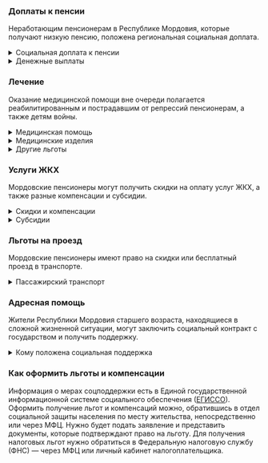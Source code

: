 ### Доплаты к пенсии
Неработающим пенсионерам в Республике Мордовия, которые получают низкую пенсию, положена региональная социальная доплата. 
<details>
<summary>Социальная доплата к пенсии</summary>
В Мордовии региональный прожиточный минимум пенсионера ниже общефедерального. Поэтому неработающим пенсионерам с низкой пенсией положена федеральная социальная доплата до российского прожиточного минимума пенсионера. 
В 2021 году эта сумма [составляет](https://pfr.gov.ru/grazhdanam/pensionres/soc_doplata/~7905) 10 022 рубля. Для назначения выплаты нужно обращаться в территориальное отделение Пенсионного фонда по месту своего жительства.
</details>
<details>

<summary>Денежные выплаты</summary>
Если пенсионер относится к льготной категории, ему положена ежемесячная денежная выплата (ЕДВ), которую регулярно индексируют. 
В Мордовии ежемесячно [получают] (https://docs.cntd.ru/document/802024583) 290 рублей неработающие ветераны труда, а также работающие с доходом не более двух прожиточных минимумов. ЕДВ тружеников тыла и жертв политических репрессий составляет 435 рублей. Детям войны (родившимся с 22 июня 1927 года по 4 сентября 1945 года) ежегодно ко Дню Победы выплачивается 1500 рублей.</details>

### Лечение
Оказание медицинской помощи вне очереди полагается реабилитированным и пострадавшим от репрессий пенсионерам, а также детям войны.  
<details>

<summary>Медицинская помощь </summary>
Вне очереди медпомощь оказывают всем реабилитированным и пострадавшим пенсионерам, а также детям войны.
</details>
<details>

<summary>Медицинские изделия</summary>
Мордовским труженикам тыла и реабилитированным пенсионерам, не имеющим инвалидности, [выплачивают] (https://docs.cntd.ru/document/802024583) компенсацию за самостоятельно приобретённые протезно-ортопедические изделия.
</details>

<details>
<summary>Другие льготы</summary>
Труженикам тыла, реабилитированным и пострадавшим от репрессий пенсионерам и детям войны предоставляется внеочередной приём в дома-интернаты для престарелых и инвалидов и учреждения социального обслуживания.  
</details>


### Услуги ЖКХ
Мордовские пенсионеры могут получить скидки на оплату услуг ЖКХ, а также разные компенсации и субсидии. 

<details>
<summary>Скидки и компенсации</summary>
Реабилитированным и пострадавшим от репрессий пенсионерам и ветеранам труда [компенсируют](https://docs.cntd.ru/document/802024583) 50% оплаты за жилое помещение и коммунальные услуги в пределах утверждённых нормативов потребления.
Одиноким неработающим пенсионерам по достижении 70 лет компенсируют 50% понесённых расходов на уплату взносов на капремонт, а с 80-летнего возраста они не оплачивают эту услугу вообще. Льгота распространяется также на граждан указанного возраста, семья которых состоит из неработающих лиц пенсионного возраста и (или) инвалидов I и II группы. Компенсация рассчитывается, исходя из установленного в регионе минимального взноса на капремонт за 1 кв. метр и размера стандарта нормативной площади жилого помещения.
</details>

<details>
<summary>Субсидии</summary>
Пенсионеры Мордовии могут получить субсидию, если их расходы на «коммуналку» превышают 22% совокупного дохода семьи.
</details>

### Льготы на проезд
Мордовские пенсионеры имеют право на скидки или бесплатный проезд в транспорте. 
<details>
<summary>Пассажирский транспорт</summary>
Пенсионерам, мужчинам старше 60 лет и женщинам от 55 лет, если их доход не превышает двух прожиточных минимумов, [выплачивается](https://docs.cntd.ru/document/802024583) ежемесячная денежная компенсация на транспортные расходы в сумме 144 рубля. Указанные категории льготников, а также ветераны труда, труженики тыла и жертвы политических репрессий могут приобрести электронный проездной билет для бесплатного проезда на автомобильном и городском наземном электрическом транспорте по муниципальным и межмуниципальным маршрутам городского и пригородного сообщения на территории республики.
</details>

### Адресная помощь
Жители Республики Мордовия старшего возраста, находящиеся в сложной жизненной ситуации, могут заключить социальный контракт с государством и получить поддержку.

<details>
<summary>Кому положена социальная поддержка</summary>
Пенсионерам, которые по не зависящим от них причинам оказались в трудной жизненной ситуации, оказывают адресную помощь. Она может быть в виде денежных выплат, ежемесячных или единовременных, либо в натуральной форме — обеспечения продуктами питания, одеждой и обувью, медикаментами и прочее. С нуждающимися пенсионерами может быть заключён социальный контракт.

</details>

### Как оформить льготы и компенсации 
Информация о мерах соцподдержки есть в Единой государственной информационной системе социального обеспечения ([ЕГИССО]( http://egisso.ru/site/client/#/)). Оформить получение льгот и компенсаций можно, обратившись в отдел социальной защиты населения по месту жительства, непосредственно или через МФЦ. Нужно будет подать заявление и представить документы, которые подтверждают право на льготу. Для получения налоговых льгот нужно обратиться в Федеральную налоговую службу (ФНС) — через МФЦ или личный кабинет налогоплательщика.
















